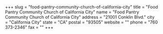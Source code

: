 +++
slug = "food-pantry-community-church-of-california-city"
title = "Food Pantry Community Church of California City"
name = "Food Pantry Community Church of California City"
address = "21001 Conklin Blvd."
city = "California City"
state = "CA"
postal = "93505"
website = ""
phone = "760 373-2346"
fax = ""
+++
